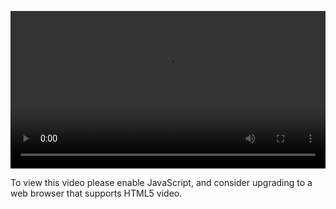 <video controls="" style="width: 100%; display: block;"><source src="http://o86bpj665.bkt.clouddn.com/ride-cli-monster/1-2-ubuntu-ways.mp4" type="video/mp4"><p>To view this video please enable JavaScript, and consider upgrading to a web browser that supports HTML5 video.</p></video>
